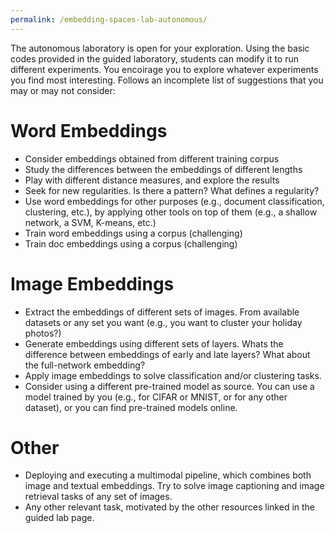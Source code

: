 ```yaml
---
permalink: /embedding-spaces-lab-autonomous/
---
```


The autonomous laboratory is open for your exploration. Using the basic codes provided in the guided laboratory, students can modify it to run different experiments. You encoirage you to explore whatever experiments you find most interesting. Follows an incomplete list of suggestions that you may or may not consider:

# Word Embeddings
- Consider embeddings obtained from different training corpus
- Study the differences between the embeddings of different lengths
- Play with different distance measures, and explore the results
- Seek for new regularities. Is there a pattern? What defines a regularity?
- Use word embeddings for other purposes (e.g., document classification, clustering, etc.), by applying other tools on top of them (e.g., a shallow network, a SVM, K-means, etc.)
- Train word embeddings using a corpus (challenging)
- Train doc embeddings using a corpus (challenging)

# Image Embeddings
- Extract the embeddings of different sets of images. From available datasets or any set you want (e.g., you want to cluster your holiday photos?)
- Generate embeddings using different sets of layers. Whats the difference between embeddings of early and late layers? What about the full-network embedding?
- Apply image embeddings to solve classification and/or clustering tasks.
- Consider using a different pre-trained model as source. You can use a model trained by you (e.g., for CIFAR or MNIST, or for any other dataset), or you can find pre-trained models online.

# Other
- Deploying and executing a multimodal pipeline, which combines both image and textual embeddings. Try to solve image captioning and image retrieval tasks of any set of images.
- Any other relevant task, motivated by the other resources linked in the guided lab page.



